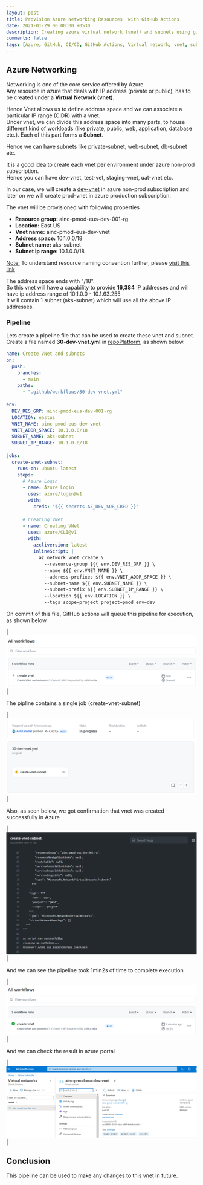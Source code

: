 ```yaml
---
layout: post
title: Provision Azure Networking Resources  with GitHub Actions
date: 2021-01-29 00:00:00 +0530
description: Creating azure virtual network (vnet) and subnets using github actions.
comments: false
tags: [Azure, GitHub, CI/CD, GitHub Actions, Virtual network, vnet, subnet]
---
```


## Azure Networking

Networking is one of the core service offered by Azure.  
Any resource in azure that deals with IP address (private or public), has to be created under a **Virtual Network (vnet)**.

Hence Vnet allows us to define address space and we can associate a particular IP range (CIDR) with a vnet.  
Under vnet, we can divide this address space into many parts, to house different kind of workloads (like private, public, web, application, database etc.). Each of this part forms a **Subnet**.

Hence we can have subnets like private-subnet, web-subnet, db-subnet etc.

It is a good idea to create each vnet per environment under azure non-prod subscription.  
Hence you can have dev-vnet, test-vet, staging-vnet, uat-vnet etc.

In our case, we will create a <u>dev-vnet</u> in azure non-prod subscription and later on we will create prod-vnet in azure production subscription.

The vnet will be provisioned with following properties

- **Resource group:** ainc-pmod-eus-dev-001-rg
- **Location:** East US
- **Vnet name:** ainc-pmod-eus-dev-vnet
- **Address space:** 10.1.0.0/18
- **Subnet name:** aks-subnet
- **Subnet ip range:** 10.1.0.0/18

<u>Note:</u> To understand resource naming convention further, please [visit this link](/004-provision-az-resources/)

The address space ends with "/18".  
So this vnet will have a capability to provide **16,384** IP addresses and will have ip address range of 10.1.0.0 - 10.1.63.255  
It will contain 1 subnet (aks-subnet) which will use all the above IP addresses.

### Pipeline

Lets create a pipeline file that can be used to create these vnet and subnet.  
Create a file named **30-dev-vnet.yml** in <u>repoPlatform</u>, as shown below.

```yaml
name: Create VNet and subnets
on:
  push:
    branches:
      - main
    paths:
      - ".github/workflows/30-dev-vnet.yml"

env:
  DEV_RES_GRP: ainc-pmod-eus-dev-001-rg
  LOCATION: eastus
  VNET_NAME: ainc-pmod-eus-dev-vnet
  VNET_ADDR_SPACE: 10.1.0.0/18
  SUBNET_NAME: aks-subnet
  SUBNET_IP_RANGE: 10.1.0.0/18

jobs:
  create-vnet-subnet:
    runs-on: ubuntu-latest
    steps:
      # Azure Login
      - name: Azure Login
        uses: azure/login@v1
        with:
          creds: "${{ secrets.AZ_DEV_SUB_CRED }}"

      # Creating VNet
      - name: Creating VNet
        uses: azure/CLI@v1
        with:
          azcliversion: latest
          inlineScript: |
            az network vnet create \
              --resource-group ${{ env.DEV_RES_GRP }} \
              --name ${{ env.VNET_NAME }} \
              --address-prefixes ${{ env.VNET_ADDR_SPACE }} \
              --subnet-name ${{ env.SUBNET_NAME }} \
              --subnet-prefix ${{ env.SUBNET_IP_RANGE }} \
              --location ${{ env.LOCATION }} \
              --tags scope=project project=pmod env=dev
```

On commit of this file, GitHub actions will queue this pipeline for execution, as shown below

| ![](/assets/img/006/006-az-vnet-pipeline-1.png) |

The pipline contains a single job (create-vnet-subnet)

| ![](/assets/img/006/006-az-vnet-pipeline-2.png) |

Also, as seen below, we got confirmation that vnet was created successfully in Azure

| ![](/assets/img/006/006-az-vnet-pipeline-3.png) |

And we can see the pipeline took 1min2s of time to complete execution

| ![](/assets/img/006/006-az-vnet-pipeline-4.png) |

And we can check the result in azure portal

| ![](/assets/img/006/006-az-vnet-created-5.png) |

## Conclusion

This pipeline can be used to make any changes to this vnet in future.
